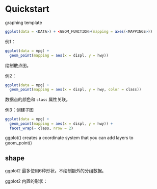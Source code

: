 # Quickstart

graphing template

```r
ggplot(data = <DATA>) + <GEOM_FUNCTION>(mapping = axes(<MAPPINGS>))
```

例1：

```r
ggplot(data = mpg) +
  geom_point(mapping = aes(x = displ, y = hwy))
```

绘制散点图。

例2：

```r
ggplot(data = mpg) +
  geom_point(mapping = aes(x = displ, y = hwy, color = class))
```

数据点的颜色和 `class` 属性关联。

例3：创建子图

```r
ggplot(data = mpg) + 
  geom_point(mapping = aes(x = displ, y = hwy)) + 
  facet_wrap(~ class, nrow = 2)
```

ggplot()	creates a coordinate system that you can add layers to
geom_point()	

## shape

ggplot2 最多使用6种形状，不绘制额外的分组数据。

ggplot2 内置的形状：
